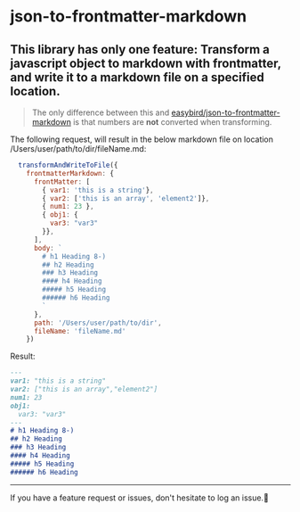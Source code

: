 # json-to-frontmatter-markdown

This library has only one feature:
Transform a javascript object to markdown with frontmatter, and write it to a markdown file on a specified location.
-----

> The only difference between this and [easybird/json-to-frontmatter-markdown](https://github.com/easybird/json-to-frontmatter-markdown) is that numbers are **not** converted when transforming.

The following request, will result in the below markdown file on location /Users/user/path/to/dir/fileName.md:
```javascript
  transformAndWriteToFile({
    frontmatterMarkdown: {
      frontMatter: [
        { var1: 'this is a string'},
        { var2: ['this is an array', 'element2']},
        { num1: 23 },
        { obj1: {
          var3: "var3"
        }},
      ],
      body: `
        # h1 Heading 8-)
        ## h2 Heading
        ### h3 Heading
        #### h4 Heading
        ##### h5 Heading
        ###### h6 Heading
        `
      },
      path: '/Users/user/path/to/dir',
      fileName: 'fileName.md'
    })
```  

Result:
```markdown
---
var1: "this is a string"
var2: ["this is an array","element2"]
num1: 23
obj1:
  var3: "var3"
---
# h1 Heading 8-)
## h2 Heading
### h3 Heading
#### h4 Heading
##### h5 Heading
###### h6 Heading
```

----
If you have a feature request or issues, don't hesitate to log an issue.🙏
